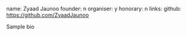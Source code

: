 name: Zyaad Jaunoo
founder: n
organiser: y
honorary: n
links:
    github: https://github.com/ZyaadJaunoo


Sample bio


